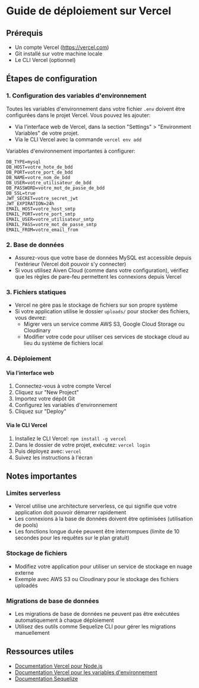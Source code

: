 # Guide de déploiement sur Vercel

## Prérequis
- Un compte Vercel (https://vercel.com)
- Git installé sur votre machine locale
- Le CLI Vercel (optionnel)

## Étapes de configuration

### 1. Configuration des variables d'environnement

Toutes les variables d'environnement dans votre fichier `.env` doivent être configurées dans le projet Vercel. Vous pouvez les ajouter:
- Via l'interface web de Vercel, dans la section "Settings" > "Environment Variables" de votre projet.
- Via le CLI Vercel avec la commande `vercel env add`

Variables d'environnement importantes à configurer:
```
DB_TYPE=mysql
DB_HOST=votre_hote_de_bdd
DB_PORT=votre_port_de_bdd
DB_NAME=votre_nom_de_bdd
DB_USER=votre_utilisateur_de_bdd
DB_PASSWORD=votre_mot_de_passe_de_bdd
DB_SSL=true
JWT_SECRET=votre_secret_jwt
JWT_EXPIRATION=24h
EMAIL_HOST=votre_host_smtp
EMAIL_PORT=votre_port_smtp
EMAIL_USER=votre_utilisateur_smtp
EMAIL_PASS=votre_mot_de_passe_smtp
EMAIL_FROM=votre_email_from
```

### 2. Base de données
- Assurez-vous que votre base de données MySQL est accessible depuis l'extérieur (Vercel doit pouvoir s'y connecter)
- Si vous utilisez Aiven Cloud (comme dans votre configuration), vérifiez que les règles de pare-feu permettent les connexions depuis Vercel

### 3. Fichiers statiques
- Vercel ne gère pas le stockage de fichiers sur son propre système
- Si votre application utilise le dossier `uploads/` pour stocker des fichiers, vous devrez:
  - Migrer vers un service comme AWS S3, Google Cloud Storage ou Cloudinary
  - Modifier votre code pour utiliser ces services de stockage cloud au lieu du système de fichiers local

### 4. Déploiement

#### Via l'interface web
1. Connectez-vous à votre compte Vercel
2. Cliquez sur "New Project"
3. Importez votre dépôt Git
4. Configurez les variables d'environnement
5. Cliquez sur "Deploy"

#### Via le CLI Vercel
1. Installez le CLI Vercel: `npm install -g vercel`
2. Dans le dossier de votre projet, exécutez: `vercel login`
3. Puis déployez avec: `vercel`
4. Suivez les instructions à l'écran

## Notes importantes

### Limites serverless
- Vercel utilise une architecture serverless, ce qui signifie que votre application doit pouvoir démarrer rapidement
- Les connexions à la base de données doivent être optimisées (utilisation de pools)
- Les fonctions longue durée peuvent être interrompues (limite de 10 secondes pour les requêtes sur le plan gratuit)

### Stockage de fichiers
- Modifiez votre application pour utiliser un service de stockage en nuage externe
- Exemple avec AWS S3 ou Cloudinary pour le stockage des fichiers uploadés

### Migrations de base de données
- Les migrations de base de données ne peuvent pas être exécutées automatiquement à chaque déploiement
- Utilisez des outils comme Sequelize CLI pour gérer les migrations manuellement

## Ressources utiles
- [Documentation Vercel pour Node.js](https://vercel.com/docs/concepts/functions/serverless-functions/runtimes/node-js)
- [Documentation Vercel pour les variables d'environnement](https://vercel.com/docs/concepts/projects/environment-variables)
- [Documentation Sequelize](https://sequelize.org/master/) 